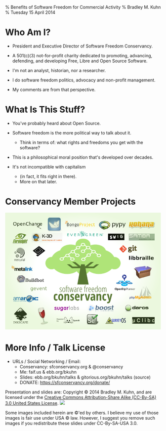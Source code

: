 % Benefits of Software Freedom for Commercial Activity
% Bradley M. Kuhn
% Tuesday 15 April 2014

# Who Am I?

+ President and Executive Director of Software Freedom Conservancy.

+ A 501(c)(3) not-for-profit charity dedicated to promoting, advancing, defending, and developing Free, Libre and Open Source Software.

+ I'm not an analyst, historian, nor a researcher.

+ I do software freedom politics, advocacy and non-profit management.

+ My comments are from that perspective.


# What Is This Stuff?

+ You've probably heard about Open Source.

+ Software freedom is the more political way to talk about it.
     + Think in terms of: what rights and freedoms you get with the software?

+ This is a philosophical moral position that's developed over decades.

+ It's not incompatible with capitalism
     + (in fact, it fits right in there).
     + More on that later.

# Conservancy Member Projects

<img src="Conservancy-project-logos-NASCAR-page-2014-02-05.png" />

# More Info / Talk License

+ URLs / Social Networking / Email:
     - Conservancy: sfconservancy.org &amp; @conservancy
     - Me: faif.us &amp; ebb.org/bkuhn
     - Slides: ebb.org/bkuhn/talks &amp; gitorious.org/bkuhn/talks (source)
     - DONATE: https://sfconservancy.org/donate/

<span class="fitonslide">
<p>Presentation and slides are: Copyright &copy; 2014 Bradley M. Kuhn, and are licensed under the <a href="http://creativecommons.org/licenses/by-sa/3.0/usa/">Creative Commons Attribution-Share Alike (CC-By-SA) 3.0 United States License</a>. <img src="cc-by-sa-3-0_88x31.png"/></p>

<p>Some images included herein are &copy;'ed by others. I believe my use of those images is fair use under USA &copy; law.  However, I suggest you remove such images if you redistribute these slides under CC-By-SA-USA 3.0.
</p>
</span>
